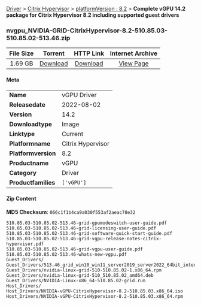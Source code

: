 
[Driver](/README.md)  >  [Citrix Hypervisor](/index/Driver/Citrix_Hypervisor.md)  >  [platformVersion : 8.2](/index/Driver/Citrix_Hypervisor/8.2.md)  >  **Complete vGPU 14.2 package for Citrix Hypervisor 8.2 including supported guest drivers**


### nvgpu_NVIDIA-GRID-CitrixHypervisor-8.2-510.85.03-510.85.02-513.46.zip

| **File Size** | **Torrent**  | **HTTP Link** | **Internet Archive** |
|:-------------:|:------------:|:-------------:|:--------------------:|
| 1.69 GB |  [Download](https://archive.org/download/nvgpu_NVIDIA-GRID-CitrixHypervisor-8.2-510.85.03-510.85.02-513.46.zip/nvgpu_NVIDIA-GRID-CitrixHypervisor-8.2-510.85.03-510.85.02-513.46.zip_archive.torrent)       | [Download](https://archive.org/compress/nvgpu_NVIDIA-GRID-CitrixHypervisor-8.2-510.85.03-510.85.02-513.46.zip) | [View Page](https://archive.org/details/nvgpu_NVIDIA-GRID-CitrixHypervisor-8.2-510.85.03-510.85.02-513.46.zip)       |

#### Meta

<table>
<tr><td><strong>Name</strong></td><td>vGPU Driver</td></tr>
<tr><td><strong>Releasedate</strong></td><td>2022-08-02</td></tr>
<tr><td><strong>Version</strong></td><td>14.2</td></tr>
<tr><td><strong>Downloadtype</strong></td><td>Image</td></tr>
<tr><td><strong>Linktype</strong></td><td>Current</td></tr>
<tr><td><strong>Platformname</strong></td><td>Citrix Hypervisor</td></tr>
<tr><td><strong>Platformversion</strong></td><td>8.2</td></tr>
<tr><td><strong>Productname</strong></td><td>vGPU</td></tr>
<tr><td><strong>Category</strong></td><td>Driver</td></tr>
<tr><td><strong>Productfamilies</strong></td><td><code>['vGPU']</code></td></tr>
</table>

#### Zip Content

**MD5 Checksum**: `066c1f1b4ca9a030f553af2aeac78e32`

```text
510.85.03-510.85.02-513.46-grid-gpumodeswitch-user-guide.pdf
510.85.03-510.85.02-513.46-grid-licensing-user-guide.pdf
510.85.03-510.85.02-513.46-grid-software-quick-start-guide.pdf
510.85.03-510.85.02-513.46-grid-vgpu-release-notes-citrix-hypervisor.pdf
510.85.03-510.85.02-513.46-grid-vgpu-user-guide.pdf
510.85.03-510.85.02-513.46-whats-new-vgpu.pdf
Guest_Drivers/
Guest_Drivers/513.46_grid_win10_win11_server2019_server2022_64bit_international.exe
Guest_Drivers/nvidia-linux-grid-510-510.85.02-1.x86_64.rpm
Guest_Drivers/nvidia-linux-grid-510_510.85.02_amd64.deb
Guest_Drivers/NVIDIA-Linux-x86_64-510.85.02-grid.run
Host_Drivers/
Host_Drivers/NVIDIA-vGPU-CitrixHypervisor-8.2-510.85.03.x86_64.iso
Host_Drivers/NVIDIA-vGPU-CitrixHypervisor-8.2-510.85.03.x86_64.rpm
```